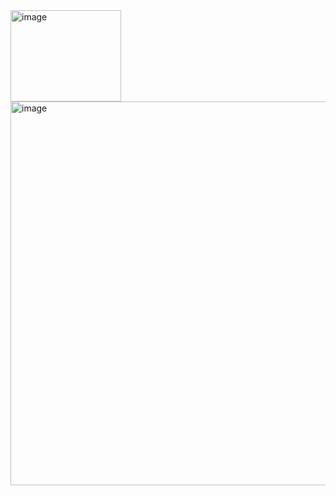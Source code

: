 
<img width="177" height="146" alt="image" src="https://github.com/user-attachments/assets/24177f66-1ac4-43c2-9033-06af97eb8c42" />


<img width="695" height="614" alt="image" src="https://github.com/user-attachments/assets/698a88d0-ccf9-46df-a903-6f934d2e9808" />
